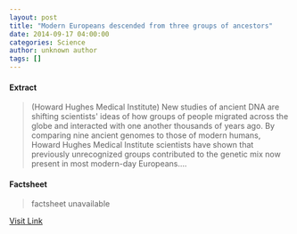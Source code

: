 ```yaml
---
layout: post
title: "Modern Europeans descended from three groups of ancestors"
date: 2014-09-17 04:00:00
categories: Science
author: unknown author
tags: []
---
```



#### Extract
>(Howard Hughes Medical Institute) New studies of ancient DNA are shifting scientists' ideas of how groups of people migrated across the globe and interacted with one another thousands of years ago. By comparing nine ancient genomes to those of modern humans, Howard Hughes Medical Institute scientists have shown that previously unrecognized groups contributed to the genetic mix now present in most modern-day Europeans....

#### Factsheet
>factsheet unavailable

[Visit Link](http://www.eurekalert.org/pub_releases/2014-09/hhmi-med091614.php)



